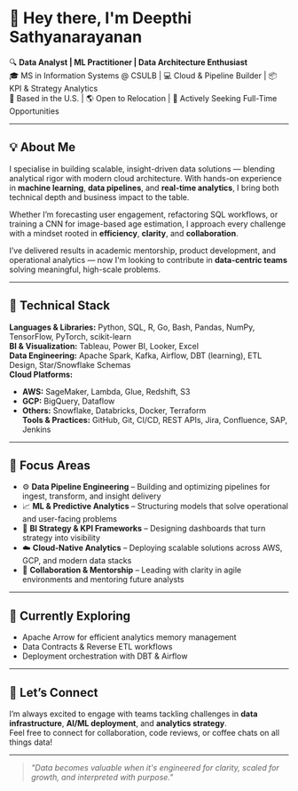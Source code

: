 # 👋 Hey there, I'm Deepthi Sathyanarayanan

🔍 **Data Analyst | ML Practitioner | Data Architecture Enthusiast**  
🎓 MS in Information Systems @ CSULB | 💻 Cloud & Pipeline Builder | 📦 KPI & Strategy Analytics  
📍 Based in the U.S. | 🌎 Open to Relocation | 🔄 Actively Seeking Full-Time Opportunities

---

## 💡 About Me

I specialise in building scalable, insight-driven data solutions — blending analytical rigor with modern cloud architecture. With hands-on experience in **machine learning**, **data pipelines**, and **real-time analytics**, I bring both technical depth and business impact to the table.

Whether I’m forecasting user engagement, refactoring SQL workflows, or training a CNN for image-based age estimation, I approach every challenge with a mindset rooted in **efficiency**, **clarity**, and **collaboration**.

I’ve delivered results in academic mentorship, product development, and operational analytics — now I'm looking to contribute in **data-centric teams** solving meaningful, high-scale problems.

---

## 🧠 Technical Stack

**Languages & Libraries:** Python, SQL, R, Go, Bash, Pandas, NumPy, TensorFlow, PyTorch, scikit-learn  
**BI & Visualization:** Tableau, Power BI, Looker, Excel  
**Data Engineering:** Apache Spark, Kafka, Airflow, DBT (learning), ETL Design, Star/Snowflake Schemas  
**Cloud Platforms:**  
- **AWS:** SageMaker, Lambda, Glue, Redshift, S3  
- **GCP:** BigQuery, Dataflow  
- **Others:** Snowflake, Databricks, Docker, Terraform  
**Tools & Practices:** GitHub, Git, CI/CD, REST APIs, Jira, Confluence, SAP, Jenkins  

---

## 🔧 Focus Areas

- ⚙️ **Data Pipeline Engineering** – Building and optimizing pipelines for ingest, transform, and insight delivery  
- 📈 **ML & Predictive Analytics** – Structuring models that solve operational and user-facing problems  
- 🧩 **BI Strategy & KPI Frameworks** – Designing dashboards that turn strategy into visibility  
- ☁️ **Cloud-Native Analytics** – Deploying scalable solutions across AWS, GCP, and modern data stacks  
- 🔁 **Collaboration & Mentorship** – Leading with clarity in agile environments and mentoring future analysts

---

## 🌱 Currently Exploring

- Apache Arrow for efficient analytics memory management  
- Data Contracts & Reverse ETL workflows  
- Deployment orchestration with DBT & Airflow  

---

## 🤝 Let’s Connect

I’m always excited to engage with teams tackling challenges in **data infrastructure**, **AI/ML deployment**, and **analytics strategy**.  
Feel free to connect for collaboration, code reviews, or coffee chats on all things data!

---

> *"Data becomes valuable when it's engineered for clarity, scaled for growth, and interpreted with purpose."*
